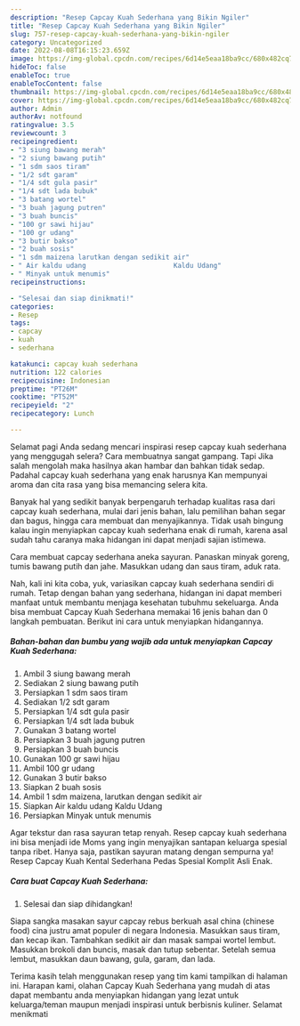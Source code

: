 ```yaml
---
description: "Resep Capcay Kuah Sederhana yang Bikin Ngiler"
title: "Resep Capcay Kuah Sederhana yang Bikin Ngiler"
slug: 757-resep-capcay-kuah-sederhana-yang-bikin-ngiler
category: Uncategorized
date: 2022-08-08T16:15:23.659Z
image: https://img-global.cpcdn.com/recipes/6d14e5eaa18ba9cc/680x482cq70/capcay-kuah-sederhana-foto-resep-utama.jpg
hideToc: false
enableToc: true
enableTocContent: false
thumbnail: https://img-global.cpcdn.com/recipes/6d14e5eaa18ba9cc/680x482cq70/capcay-kuah-sederhana-foto-resep-utama.jpg
cover: https://img-global.cpcdn.com/recipes/6d14e5eaa18ba9cc/680x482cq70/capcay-kuah-sederhana-foto-resep-utama.jpg
author: Admin
authorAv: notfound
ratingvalue: 3.5
reviewcount: 3
recipeingredient:
- "3 siung bawang merah"
- "2 siung bawang putih"
- "1 sdm saos tiram"
- "1/2 sdt garam"
- "1/4 sdt gula pasir"
- "1/4 sdt lada bubuk"
- "3 batang wortel"
- "3 buah jagung putren"
- "3 buah buncis"
- "100 gr sawi hijau"
- "100 gr udang"
- "3 butir bakso"
- "2 buah sosis"
- "1 sdm maizena larutkan dengan sedikit air"
- " Air kaldu udang                      Kaldu Udang"
- " Minyak untuk menumis"
recipeinstructions:

- "Selesai dan siap dinikmati!"
categories:
- Resep
tags:
- capcay
- kuah
- sederhana

katakunci: capcay kuah sederhana 
nutrition: 122 calories
recipecuisine: Indonesian
preptime: "PT26M"
cooktime: "PT52M"
recipeyield: "2"
recipecategory: Lunch

---
```



Selamat pagi Anda sedang mencari inspirasi resep capcay kuah sederhana yang menggugah selera? Cara membuatnya sangat gampang. Tapi Jika salah mengolah maka hasilnya akan hambar dan bahkan tidak sedap. Padahal capcay kuah sederhana yang enak harusnya Kan mempunyai aroma dan cita rasa yang bisa memancing selera kita.


Banyak hal yang sedikit banyak berpengaruh terhadap kualitas rasa dari capcay kuah sederhana, mulai dari jenis bahan, lalu pemilihan bahan segar dan bagus, hingga cara membuat dan menyajikannya. Tidak usah bingung kalau ingin menyiapkan capcay kuah sederhana enak di rumah, karena asal sudah tahu caranya maka hidangan ini dapat menjadi sajian istimewa.

Cara membuat capcay sederhana aneka sayuran. Panaskan minyak goreng, tumis bawang putih dan jahe. Masukkan udang dan saus tiram, aduk rata.


Nah, kali ini kita coba, yuk, variasikan capcay kuah sederhana sendiri di rumah. Tetap dengan bahan yang sederhana, hidangan ini dapat memberi manfaat untuk membantu menjaga kesehatan tubuhmu sekeluarga. Anda bisa membuat Capcay Kuah Sederhana memakai 16 jenis bahan dan 0 langkah pembuatan. Berikut ini cara untuk menyiapkan hidangannya.

<!--inarticleads1-->

##### Bahan-bahan dan bumbu yang wajib ada untuk menyiapkan Capcay Kuah Sederhana:

1. Ambil 3 siung bawang merah
1. Sediakan 2 siung bawang putih
1. Persiapkan 1 sdm saos tiram
1. Sediakan 1/2 sdt garam
1. Persiapkan 1/4 sdt gula pasir
1. Persiapkan 1/4 sdt lada bubuk
1. Gunakan 3 batang wortel
1. Persiapkan 3 buah jagung putren
1. Persiapkan 3 buah buncis
1. Gunakan 100 gr sawi hijau
1. Ambil 100 gr udang
1. Gunakan 3 butir bakso
1. Siapkan 2 buah sosis
1. Ambil 1 sdm maizena, larutkan dengan sedikit air
1. Siapkan  Air kaldu udang                      Kaldu Udang
1. Persiapkan  Minyak untuk menumis


Agar tekstur dan rasa sayuran tetap renyah. Resep capcay kuah sederhana ini bisa menjadi ide Moms yang ingin menyajikan santapan keluarga spesial tanpa ribet. Hanya saja, pastikan sayuran matang dengan sempurna ya! Resep Capcay Kuah Kental Sederhana Pedas Spesial Komplit Asli Enak. 

<!--inarticleads2-->

##### Cara buat Capcay Kuah Sederhana:


1. Selesai dan siap dihidangkan!

Siapa sangka masakan sayur capcay rebus berkuah asal china (chinese food) cina justru amat populer di negara Indonesia. Masukkan saus tiram, dan kecap ikan. Tambahkan sedikit air dan masak sampai wortel lembut. Masukkan brokoli dan buncis, masak dan tutup sebentar. Setelah semua lembut, masukkan daun bawang, gula, garam, dan lada. 

Terima kasih telah menggunakan resep yang tim kami tampilkan di halaman ini. Harapan kami, olahan Capcay Kuah Sederhana yang mudah di atas dapat membantu anda menyiapkan hidangan yang lezat untuk keluarga/teman maupun menjadi inspirasi untuk berbisnis kuliner. Selamat menikmati
